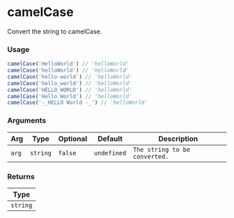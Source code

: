 # camelCase
      
Convert the string to camelCase.

### Usage

```ts
camelCase('HelloWorld') // 'helloWorld'
camelCase('helloWorld') // 'helloWorld'
camelCase('hello-world') // 'helloWorld'
camelCase('hello_world') // 'helloWorld'
camelCase('HELLO_WORLD') // 'helloWorld'
camelCase('Hello World') // 'helloWorld'
camelCase('-_HELLO World -_') // 'helloWorld'
```

      
### Arguments
      
| Arg | Type | Optional | Default | Description |
| --- | --- | --- | --- | --- |
| `arg` | `string` | `false` | `undefined` | `The string to be converted.` |
      
### Returns

| Type |
| ---  |
| `string`  |